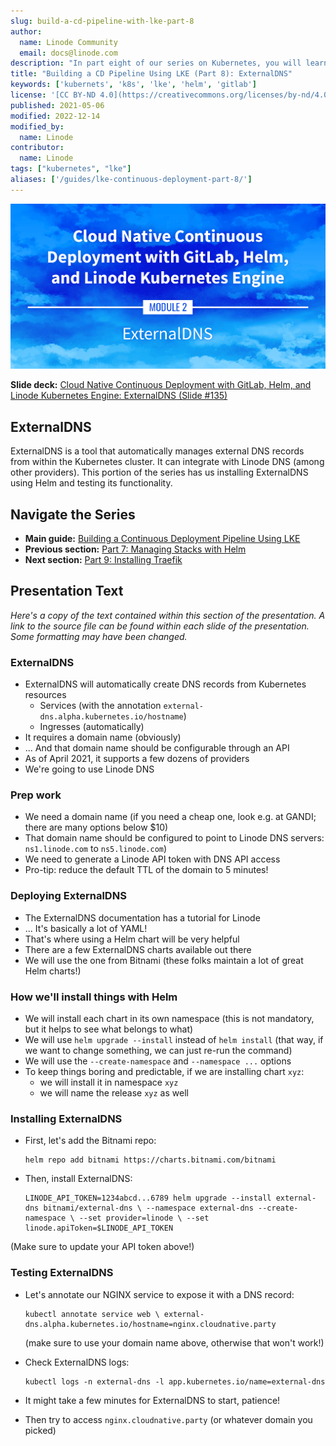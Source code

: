 ```yaml
---
slug: build-a-cd-pipeline-with-lke-part-8
author:
  name: Linode Community
  email: docs@linode.com
description: "In part eight of our series on Kubernetes, you will learn how to install ExternalDNS using Helm and test its functionality within your Kubernetes cluster."
title: "Building a CD Pipeline Using LKE (Part 8): ExternalDNS"
keywords: ['kubernets', 'k8s', 'lke', 'helm', 'gitlab']
license: '[CC BY-ND 4.0](https://creativecommons.org/licenses/by-nd/4.0)'
published: 2021-05-06
modified: 2022-12-14
modified_by:
  name: Linode
contributor:
  name: Linode
tags: ["kubernetes", "lke"]
aliases: ['/guides/lke-continuous-deployment-part-8/']
---
```


![Cloud Native Continuous Deployment with GitLab, Helm, and Linode Kubernetes Engine: ExternalDNS](cd-presentation-header-08-externaldns.png "Cloud Native Continuous Deployment with GitLab, Helm, and Linode Kubernetes Engine: ExternalDNS")

**Slide deck:** [Cloud Native Continuous Deployment with GitLab, Helm, and Linode Kubernetes Engine: ExternalDNS (Slide #135)](https://2021-03-lke.container.training/#135)

## ExternalDNS

ExternalDNS is a tool that automatically manages external DNS records from within the Kubernetes cluster. It can integrate with Linode DNS (among other providers). This portion of the series has us installing ExternalDNS using Helm and testing its functionality.

## Navigate the Series

- **Main guide:** [Building a Continuous Deployment Pipeline Using LKE](/docs/guides/lke-continuous-deployment-series)
- **Previous section:** [Part 7: Managing Stacks with Helm](/docs/guides/lke-continuous-deployment-part-7)
- **Next section:** [Part 9: Installing Traefik](/docs/guides/lke-continuous-deployment-part-9)

## Presentation Text

*Here's a copy of the text contained within this section of the presentation. A link to the source file can be found within each slide of the presentation. Some formatting may have been changed.*

### ExternalDNS

- ExternalDNS will automatically create DNS records from Kubernetes resources
    - Services (with the annotation `external-dns.alpha.kubernetes.io/hostname`)
    - Ingresses (automatically)
- It requires a domain name (obviously)
- ... And that domain name should be configurable through an API
- As of April 2021, it supports a few dozens of providers
- We're going to use Linode DNS

### Prep work

- We need a domain name
(if you need a cheap one, look e.g. at GANDI; there are many options below $10)
- That domain name should be configured to point to Linode DNS servers: `ns1.linode.com` to `ns5.linode.com`)
- We need to generate a Linode API token with DNS API access
- Pro-tip: reduce the default TTL of the domain to 5 minutes!

### Deploying ExternalDNS

- The ExternalDNS documentation has a tutorial for Linode
- ... It's basically a lot of YAML!
- That's where using a Helm chart will be very helpful
- There are a few ExternalDNS charts available out there
- We will use the one from Bitnami (these folks maintain a lot of great Helm charts!)

### How we'll install things with Helm

- We will install each chart in its own namespace (this is not mandatory, but it helps to see what belongs to what)
- We will use `helm upgrade --install` instead of `helm install` (that way, if we want to change something, we can just re-run the command)
- We will use the `--create-namespace` and `--namespace ...` options
- To keep things boring and predictable, if we are installing chart `xyz`:
    - we will install it in namespace `xyz`
    - we will name the release `xyz` as well

### Installing ExternalDNS

- First, let's add the Bitnami repo:

      helm repo add bitnami https://charts.bitnami.com/bitnami

- Then, install ExternalDNS:

      LINODE_API_TOKEN=1234abcd...6789 helm upgrade --install external-dns bitnami/external-dns \ --namespace external-dns --create-namespace \ --set provider=linode \ --set linode.apiToken=$LINODE_API_TOKEN

(Make sure to update your API token above!)

### Testing ExternalDNS

- Let's annotate our NGINX service to expose it with a DNS record:

      kubectl annotate service web \ external-dns.alpha.kubernetes.io/hostname=nginx.cloudnative.party

  (make sure to use your domain name above, otherwise that won't work!)

- Check ExternalDNS logs:

      kubectl logs -n external-dns -l app.kubernetes.io/name=external-dns

- It might take a few minutes for ExternalDNS to start, patience!
- Then try to access `nginx.cloudnative.party` (or whatever domain you picked)

